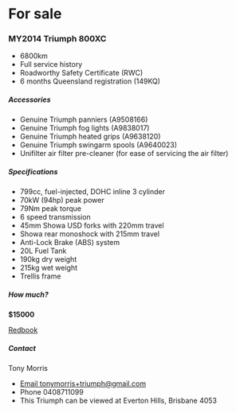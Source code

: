 # For sale

### MY2014 Triumph 800XC

* 6800km
* Full service history
* Roadworthy Safety Certificate (RWC)
* 6 months Queensland registration (149KQ)

##### Accessories

* Genuine Triumph panniers (A9508166)
* Genuine Triumph fog lights (A9838017)
* Genuine Triumph heated grips (A9638120)
* Genuine Triumph swingarm spools (A9640023)
* Unifilter air filter pre-cleaner (for ease of servicing the air filter)

##### Specifications

* 799cc, fuel-injected, DOHC inline 3 cylinder
* 70kW (94hp) peak power
* 79Nm peak torque
* 6 speed transmission
* 45mm Showa USD forks with 220mm travel
* Showa rear monoshock with 215mm travel
* Anti-Lock Brake (ABS) system
* 20L Fuel Tank
* 190kg dry weight
* 215kg wet weight
* Trellis frame

##### How much?

**$15000**

[Redbook](http://www.redbook.com.au/bikes/research/new/details/2014-triumph-tiger-800-xc-abs-695661?R=695661&Silo=Spec&Vertical=Bike&Ridx=0&eapi=2)

##### Contact

Tony Morris

* [Email tonymorris+triumph@gmail.com](mailto:tonymorris+triumph@gmail.com)
* Phone 0408711099
* This Triumph can be viewed at Everton Hills, Brisbane 4053

